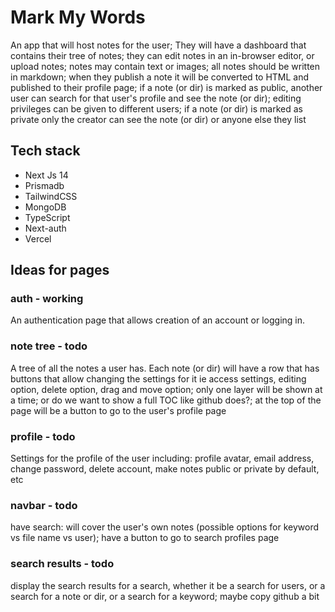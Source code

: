 # Mark My Words

An app that will host notes for the user; They will have a dashboard that contains their tree of notes; they can edit notes in an in-browser editor, or upload notes; notes may contain text or images; all notes should be written in markdown; when they publish a note it will be converted to HTML and published to their profile page; if a note (or dir) is marked as public, another user can search for that user's profile and see the note (or dir); editing privileges can be given to different users; if a note (or dir) is marked as private only the creator can see the note (or dir) or anyone else they list 

## Tech stack

- Next Js 14
- Prismadb
- TailwindCSS
- MongoDB
- TypeScript
- Next-auth
- Vercel

## Ideas for pages

### auth - working

An authentication page that allows creation of an account or logging in.

### note tree - todo

A tree of all the notes a user has. Each note (or dir) will have a row that has buttons that allow changing the settings for it ie access settings, editing option, delete option, drag and move option; only one layer will be shown at a time; or do we want to show a full TOC like github does?; at the top of the page will be a button to go to the user's profile page

### profile - todo

Settings for the profile of the user including: profile avatar, email address, change password, delete account, make notes public or private by default, etc

### navbar - todo

have search: will cover the user's own notes (possible options for keyword vs file name vs user); have a button to go to search profiles page


### search results - todo

display the search results for a search, whether it be a search for users, or a search for a note or dir, or a search for a keyword; maybe copy github a bit